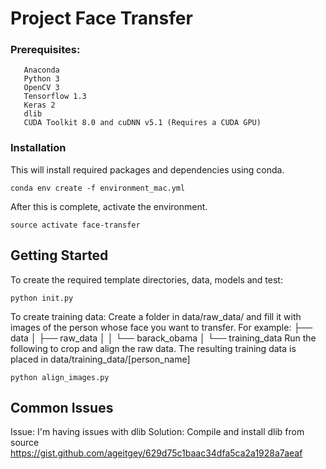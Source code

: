 # Project Face Transfer

### Prerequisites:
 
 ```
    Anaconda
    Python 3
    OpenCV 3
    Tensorflow 1.3
    Keras 2
    dlib    
    CUDA Toolkit 8.0 and cuDNN v5.1 (Requires a CUDA GPU)
```
 
### Installation

This will install required packages and dependencies using conda.
```
conda env create -f environment_mac.yml
```
After this is complete, activate the environment.
```
source activate face-transfer
```
## Getting Started

To create the required template directories, data, models and test:
```
python init.py
```

To create training data:
Create a folder in data/raw_data/ and fill it with images of the person whose face you want to transfer. For example:
├── data
│   ├── raw_data
│   │   └── barack_obama
│   └── training_data
Run the following to crop and align the raw data. The resulting training data is placed in data/training_data/[person_name]
```
python align_images.py
```

## Common Issues

Issue: I'm having issues with dlib
Solution: Compile and install dlib from source
https://gist.github.com/ageitgey/629d75c1baac34dfa5ca2a1928a7aeaf
